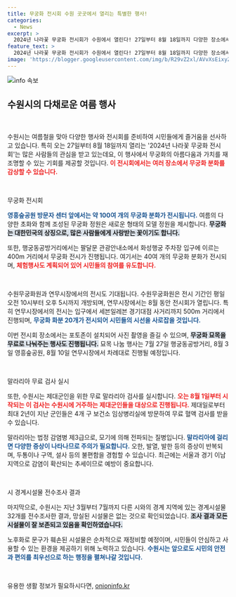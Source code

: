 ```yaml
---
title: 무궁화 전시회 수원 곳곳에서 열리는 특별한 행사!
categories:
  - News
excerpt: >
  2024년 나라꽃 무궁화 전시회가 수원에서 열린다! 27일부터 8월 18일까지 다양한 장소에서 화려한 무궁화 분화와 체험행사가 기다리고 있다. 무료 묘목 나눔 행사도 놓치지 마세요!
feature_text: >
  2024년 나라꽃 무궁화 전시회가 수원에서 열린다! 27일부터 8월 18일까지 다양한 장소에서 화려한 무궁화 분화와 체험행사가 기다리고 있다. 무료 묘목 나눔 행사도 놓치지 마세요!
image: 'https://blogger.googleusercontent.com/img/b/R29vZ2xl/AVvXsEixyZcFfHzMRdzZMjFBmAUKJYCLCGyLL1o632UiGVXcaFdKo_bkvkuCioo0uUKlGfBVcT3P84aROyZIXSBEx3Aw5nCQ3pTgDom1WDC4m8eifvWiAmWEEVb4x6G_l8C0QH225ldMjyaFvpxGEBGNO37VmDTDMHGhJPq73UglMfDca1-0aw/s1600/blogspot.png'
---
```


<p><img src="https://blogger.googleusercontent.com/img/b/R29vZ2xl/AVvXsEixyZcFfHzMRdzZMjFBmAUKJYCLCGyLL1o632UiGVXcaFdKo_bkvkuCioo0uUKlGfBVcT3P84aROyZIXSBEx3Aw5nCQ3pTgDom1WDC4m8eifvWiAmWEEVb4x6G_l8C0QH225ldMjyaFvpxGEBGNO37VmDTDMHGhJPq73UglMfDca1-0aw/s1600/blogspot.png" alt="info 속보" /></p>

<h2 data-ke-size="size26">수원시의 다채로운 여름 행사</h2>

<p data-ke-size="size16">&nbsp;</p>

<p>수원시는 여름철을 맞아 다양한 행사와 전시회를 준비하여 시민들에게 즐거움을 선사하고 있습니다. 특히 오는 27일부터 8월 18일까지 열리는 '2024년 나라꽃 무궁화 전시회'는 많은 사람들의 관심을 받고 있는데요, 이 행사에서 무궁화의 아름다움과 가치를 재조명할 수 있는 기회를 제공할 것입니다. <b><span style="color: #ee2323;">이 전시회에서는 여러 장소에서 무궁화 분화를 감상할 수 있습니다.</span></b></p>

<p data-ke-size="size16">&nbsp;</p>

<p>무궁화 전시회</p>

<p><b><span style="color: #1a5490;">영흥숲공원 방문자 센터 앞에서는 약 100여 개의 무궁화 분화가 전시됩니다.</span></b> 여름의 다양한 초화와 함께 조성된 무궁화 정원은 새로운 형태의 모델 정원을 제시합니다. <b><span style="background-color: #21538527;">무궁화는 대한민국의 상징으로, 많은 사람들에게 사랑받는 꽃이기도 합니다.</span></b> </p>

<p>또한, 행궁동공방거리에서는 팔달문 관광안내소에서 화성행궁 주차장 입구에 이르는 400m 거리에서 무궁화 전시가 진행됩니다. 여기서는 40여 개의 무궁화 분화가 전시되며, <b><span style="color: #ee2323;">체험행사도 계획되어 있어 시민들의 참여를 유도합니다.</span></b></p>

<p data-ke-size="size16">&nbsp;</p>

<p>수원무궁화원과 연무시장에서의 전시도 기대됩니다. 수원무궁화원은 전시 기간인 평일 오전 10시부터 오후 5시까지 개방되며, 연무시장에서는 8월 동안 전시회가 열립니다. 특히 연무시장에서의 전시는 입구에서 세븐일레븐 경기대점 사거리까지 500m 거리에서 진행되며, <b><span style="color: #1a5490;">무궁화 화분 20개가 전시되어 시민들의 시선을 사로잡을 것입니다.</span></b></p>

<p>이번 전시회 장소에서는 포토존이 설치되어 사진 촬영을 즐길 수 있으며, <b><span style="background-color: #21538527;">무궁화 묘목을 무료로 나눠주는 행사도 진행됩니다.</span></b> 묘목 나눔 행사는 7월 27일 행궁동공방거리, 8월 3일 영흥숲공원, 8월 10일 연무시장에서 차례대로 진행될 예정입니다.</p>

<p data-ke-size="size16">&nbsp;</p>

<p>말라리아 무료 검사 실시</p>

<p>또한, 수원시는 제대군인을 위한 무료 말라리아 검사를 실시합니다. <b><span style="color: #ee2323;">오는 8월 1일부터 시작되는 이 검사는 수원시에 거주하는 제대군인들을 대상으로 진행됩니다.</span></b> 제대일로부터 최대 2년이 지난 군인들은 4개 구 보건소 임상병리실에 방문하여 무료 혈액 검사를 받을 수 있습니다.</p>

<p>말라리아는 법정 감염병 제3급으로, 모기에 의해 전파되는 질병입니다. <b><span style="color: #1a5490;">말라리아에 걸리면 다양한 증상이 나타나므로 주의가 필요합니다.</span></b> 오한, 발열, 발한 등의 증상이 반복되며, 두통이나 구역, 설사 등의 불편함을 경험할 수 있습니다. 최근에는 서울과 경기 이남 지역으로 감염이 확산되는 추세이므로 예방이 중요합니다.</p>

<p data-ke-size="size16">&nbsp;</p>

<p>시 경계시설물 전수조사 결과</p>

<p>마지막으로, 수원시는 지난 3월부터 7월까지 다른 시와의 경계 지역에 있는 경계시설물 32개를 전수조사한 결과, 망실된 시설물은 없는 것으로 확인되었습니다. <b><span style="background-color: #21538527;">조사 결과 모든 시설물이 잘 보존되고 있음을 확인하였습니다.</span></b> </p>

<p>노후화로 문구가 훼손된 시설물은 순차적으로 재정비할 예정이며, 시민들이 안심하고 사용할 수 있는 환경을 제공하기 위해 노력하고 있습니다. <b><span style="color: #1a5490;">수원시는 앞으로도 시민의 안전과 편의를 최우선으로 하는 행정을 펼쳐나갈 것입니다.</span></b> </p>

<p data-ke-size="size16">&nbsp;</p>
유용한 생활 정보가 필요하시다면, <a href="https://onioninfo.kr" rel="dofollow">onioninfo.kr</a>


